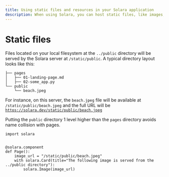 ```yaml
---
title: Using static files and resources in your Solara application
description: When using Solara, you can host static files, like images, which will then be available at /static/public, in the ../public folder.
---
```

# Static files

Files located on your local filesystem at the `../public` directory will be served by the Solara server at `/static/public`. A typical directory layout looks like this:

```
├── pages
│   ├── 01-landing-page.md
│   ├── 02-some_app.py
└── public
    └── beach.jpeg
```

For instance, on this server, the `beach.jpeg` file will be available at `/static/public/beach.jpeg` and the full URL will be [`https://solara.dev/static/public/beach.jpeg`](https://solara.dev/static/public/beach.jpeg)

Putting the `public` directory 1 level higher than the `pages` directory avoids name collision with pages.

```solara
import solara


@solara.component
def Page():
    image_url = "/static/public/beach.jpeg"
    with solara.Card(title="The following image is served from the ../public directory"):
        solara.Image(image_url)

```

